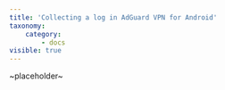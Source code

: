 ```yaml
---
title: 'Collecting a log in AdGuard VPN for Android'
taxonomy:
    category:
        - docs
visible: true
---
```


~placeholder~